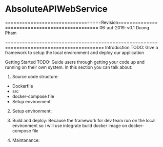 # AbsoluteAPIWebService
==================================Revision===============================================
06-aut-2019: v0.1 Duong Pham

=========================================================================================
Introduction
TODO: Give a framework to setup the local environment and deploy our application

Getting Started
TODO: Guide users through getting your code up and running on their own system. In this section you can talk about:
1. Source code structure:
- Dockerfile
- src
- docker-compose file
- Setup environment
2. Setup environment:

3. Build and deploy:
Because the framework for dev team run on the local environment so i will use integrate build docker image on docker-compose file

4. Maintanance:




